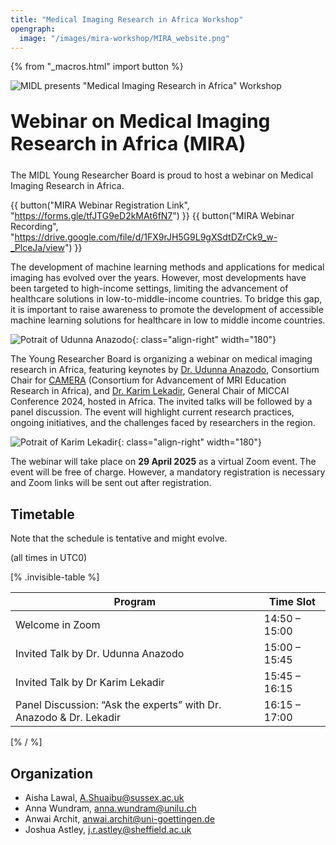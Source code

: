 ```yaml
---
title: "Medical Imaging Research in Africa Workshop"
opengraph:
  image: "/images/mira-workshop/MIRA_website.png"
---
```


{% from "_macros.html" import button %}

![MIDL presents "Medical Imaging Research in Africa" Workshop](/images/mira-workshop/MIRA_website.png)

<h1 style="font-size: 30px; margin-top: 30px; margin-bottom: 24px">Webinar on Medical Imaging Research in Africa (MIRA)</h1>

The MIDL Young Researcher Board is proud to host a webinar on Medical Imaging Research in Africa.

{{ button("MIRA Webinar Registration Link", "https://forms.gle/tfJTG9eD2kMAt6fN7") }}
{{ button("MIRA Webinar Recording", "https://drive.google.com/file/d/1FX9rJH5G9L9gXSdtDZrCk9_w-_PlceJa/view") }}

The development of machine learning methods and applications for medical imaging has evolved over the years. However, most developments have been targeted to high-income settings, limiting the advancement of healthcare solutions in low-to-middle-income countries. To bridge this gap, it is important to raise awareness to promote the development of accessible machine learning solutions for healthcare in low to middle income countries.

![Potrait of Udunna Anazodo](/images/mira-workshop/pic_udunna.png){: class="align-right" width="180"}

The Young Researcher Board is organizing a webinar on medical imaging research in Africa, featuring keynotes by [Dr. Udunna Anazodo](https://www.mcgill.ca/neuro/udunna-anazodo-phd), Consortium Chair for [CAMERA](https://www.linkedin.com/company/consortium-for-advancement-of-mri-education-research-in-africa/) (Consortium for Advancement of MRI Education Research in Africa), and [Dr. Karim Lekadir](https://mat.ub.edu/departament/professors/lekadir-karim/), General Chair of MICCAI Conference 2024, hosted in Africa. The invited talks will be followed by a panel discussion. The event will highlight current research practices, ongoing initiatives, and the challenges faced by researchers in the region.

![Potrait of Karim Lekadir](/images/mira-workshop/pic_karim.jpg){: class="align-right" width="180"}

The webinar will take place on **29 April 2025** as a virtual Zoom event. The event will be free of charge. However, a mandatory registration is necessary and Zoom links will be sent out after registration.

## Timetable

Note that the schedule is tentative and might evolve.

(all times in UTC0)

[% .invisible-table %]

| Program                                                            | Time Slot     |
| --------                                                           | ---------     |
| Welcome in Zoom                                                    | 14:50 – 15:00 |
| Invited Talk by Dr. Udunna Anazodo                                 | 15:00 – 15:45 |
| Invited Talk by Dr Karim Lekadir                                   | 15:45 – 16:15 |
| Panel Discussion: “Ask the experts” with Dr. Anazodo & Dr. Lekadir | 16:15 – 17:00 |

[% / %]

## Organization

* Aisha Lawal, <A.Shuaibu@sussex.ac.uk>
* Anna Wundram, <anna.wundram@unilu.ch>
* Anwai Archit, <anwai.archit@uni-goettingen.de>
* Joshua Astley, <j.r.astley@sheffield.ac.uk>
